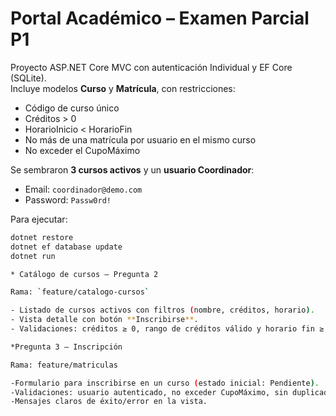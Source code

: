 # Portal Académico – Examen Parcial P1

Proyecto ASP.NET Core MVC con autenticación Individual y EF Core (SQLite).  
Incluye modelos **Curso** y **Matrícula**, con restricciones:  
- Código de curso único  
- Créditos > 0  
- HorarioInicio < HorarioFin  
- No más de una matrícula por usuario en el mismo curso  
- No exceder el CupoMáximo  

Se sembraron **3 cursos activos** y un **usuario Coordinador**:  
- Email: `coordinador@demo.com`  
- Password: `Passw0rd!`  

Para ejecutar:  
```bash
dotnet restore
dotnet ef database update
dotnet run

* Catálogo de cursos — Pregunta 2

Rama: `feature/catalogo-cursos`

- Listado de cursos activos con filtros (nombre, créditos, horario).  
- Vista detalle con botón **Inscribirse**.  
- Validaciones: créditos ≥ 0, rango de créditos válido y horario fin ≥ inicio.

*Pregunta 3 – Inscripción

Rama: feature/matriculas

-Formulario para inscribirse en un curso (estado inicial: Pendiente).
-Validaciones: usuario autenticado, no exceder CupoMáximo, sin duplicados ni choques de horario.
-Mensajes claros de éxito/error en la vista.
